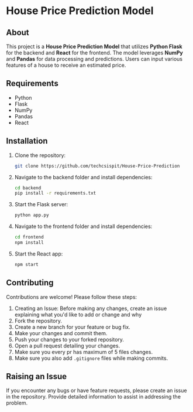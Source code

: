 # House Price Prediction Model

## About
This project is a **House Price Prediction Model** that utilizes **Python Flask** for the backend and **React** for the frontend. The model leverages **NumPy** and **Pandas** for data processing and predictions. Users can input various features of a house to receive an estimated price.

## Requirements
- Python
- Flask
- NumPy
- Pandas
- React

## Installation
1. Clone the repository:
   ```bash
   git clone https://github.com/techcsispit/House-Price-Prediction
   ```
2. Navigate to the backend folder and install dependencies:
   ```bash
   cd backend
   pip install -r requirements.txt
   ```
3. Start the Flask server:
   ```bash
   python app.py
   ```
4. Navigate to the frontend folder and install dependencies:
   ```bash
   cd frontend
   npm install
   ```
5. Start the React app:
   ```bash
   npm start
   ```

## Contributing
Contributions are welcome! Please follow these steps:
   1. Creating an Issue: Before making any changes, create an issue explaining what you'd like to add or change and why
   2. Fork the repository.
   3. Create a new branch for your feature or bug fix.
   4. Make your changes and commit them.
   5. Push your changes to your forked repository.
   6. Open a pull request detailing your changes.
   7. Make sure you every pr has maximum of 5 files changes.
   8. Make sure you also add `.gitignore` files while making commits.

## Raising an Issue
If you encounter any bugs or have feature requests, please create an issue in the repository. Provide detailed information to assist in addressing the problem.
